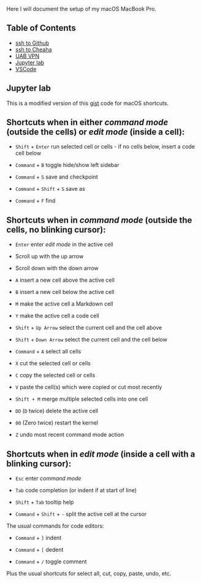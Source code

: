 Here I will document the setup of my macOS MacBook Pro.

## Table of Contents
- [ssh to Github](#ssh-to-github)
- [ssh to Cheaha](#ssh-to-cheaha)
- [UAB VPN](#uab-vpn)
- [Jupyter lab](#jupyter-lab)
- [VSCode](#vscode)


## Jupyter lab
This is a modified version of this [gist](https://gist.github.com/discdiver/9e00618756d120a8c9fa344ac1c375ac#file-jupyterlab_shortcuts-md) code for macOS shortcuts.

Shortcuts when in either _command mode_ (outside the cells) or _edit mode_ (inside a cell):
---
- `Shift` + `Enter` run selected cell or cells - if no cells below, insert a code cell below

- `Command` + `B` toggle hide/show left sidebar

- `Command` + `S` save and checkpoint
- `Command` + `Shift` + `S` save as
- `Command` + `F` find 

Shortcuts when in _command mode_ (outside the cells, no blinking cursor):
---
- `Enter` enter _edit mode_ in the active cell

- Scroll up with the up arrow 
- Scroll down with the down arrow

- `A` insert a new cell above the active cell
- `B` insert a new cell below the active cell

- `M` make the active cell a Markdown cell
- `Y` make the active cell a code cell

- `Shift` + `Up Arrow` select the current cell and the cell above
- `Shift` + `Down Arrow` select the current cell and the cell below
- `Command` + `A` select all cells

- `X` cut the selected cell or cells
- `C` copy the selected cell or cells
- `V` paste the cell(s) which were copied or cut most recently

- `Shift + M` merge multiple selected cells into one cell

- `DD` (`D` twice) delete the active cell
- `00` (Zero twice) restart the kernel

- `Z` undo most recent command mode action

Shortcuts when in _edit mode_ (inside a cell with a blinking cursor):
---

- `Esc` enter _command mode_

- `Tab` code completion (or indent if at start of line)
- `Shift` + `Tab` tooltip help
- `Command` + `Shift` + `-` split the active cell at the cursor

The usual commands for code editors:

- `Command` + `]` indent
- `Command` + `[` dedent

- `Command` + `/` toggle comment

Plus the usual shortcuts for select all, cut, copy, paste, undo, etc.






